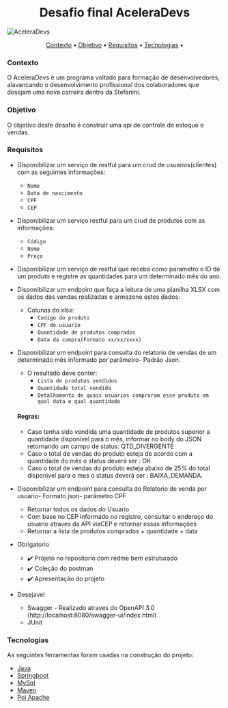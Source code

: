 <h1 align="center">  Desafio  final AceleraDevs </h1>

![AceleraDevs](https://github.com/Missbacon/sales-and-inventory-manager/assets/74019772/9a3792b3-c382-4785-b291-afdf9b5bc02f)

<p align="center">
 <a href="#contexto">Contexto</a> •
 <a href="#objetivo">Objetivo</a> • 
 <a href="#requisitos">Requisitos</a> • 
 <a href="#tecnologias">Tecnologias</a> • 

</p>


###  Contexto

O AceleraDevs é um programa voltado para formação de desenvolvedores, alavancando o desenvolvimento profissional dos colaboradores que desejam uma nova carreira dentro da Stefanini. 


### Objetivo

O objetivo deste desafio é construir uma api de controle de estoque e vendas.





###   Requisitos

* Disponibilizar um serviço de restful para um crud de usuarios(clientes) com as seguintes informações:
  - `Nome`
  - `Data de nascimento`
  - `CPF`
  - `CEP`

* Disponibilizar um serviço restful para um crud de produtos com as informações:
  - `Código`
  - `Nome`
  - `Preço`

* Disponibilizar um serviço de restful que receba como parametro o ID de um produto e registre as quantidades para um determinado mês do ano.

* Disponibilizar um endpoint que faça a leitura de uma planilha XLSX com os dados das vendas realizadas e armazene estes dados:

  - Colunas do xlsx:
    - `Codigo do produto`
    - `CPF do usuario`
    - `Quantidade de produtos comprados`
    - `Data da compra(Formato xx/xx/xxxx)`

* Disponibilizar um endpoint para consulta do relatorio de vendas de um determinado mês informado por parâmetro- Padrão Json.

  - O resultado deve conter:
    - `Lista de produtos vendidos`
    - `Quantidade total vendida`
    - `Detalhamento de quais usuarios compraram esse produto em qual data e qual quantidade`

  #### Regras:
    - Caso tenha sido vendida uma quantidade de produtos superior a quantidade disponivel para o mês,
    informar no body do JSON retornando um campo de status: QTD_DIVERGENTE
    - Caso o total de vendas do produto esteja de acordo com a quantidade do mês o status deverá ser : OK 
    - Caso o total de vendas do produto esteja abaixo de 25% do total disponivel para o mes o status deverá ser : BAIXA_DEMANDA.


* Disponibilizar um endpoint para consulta do Relatorio de venda por usuario- Formato json- parâmetro CPF

  - Retornar todos os dados do Usuario
  - Com base no CEP informado no registro, consultar o endereço do usuario atraves da API viaCEP e retornar essas informações
  - Retornar a lista de produtos comprados + quantidade + data 




* Obrigatorio

   - ✔️ Projeto no repositorio com redme bem estruturado
   - ✔️ Coleção do postman 
   - ✔️ Apresentação do projeto 



* Desejavel 

  - Swagger - Realizado atraves do OpenAPI 3.0  (http://localhost:8080/swagger-ui/index.html)
  - JUnit 

###  Tecnologias

As seguintes ferramentas foram usadas na construção do projeto:

- [Java](https://www.java.com/pt-BR/)
- [Springboot](https://spring.io/projects/spring-boot)
- [MySql](https://www.mysql.com/)
- [Maven](https://maven.apache.org/)
- [Poi Apache](https://poi.apache.org/)



